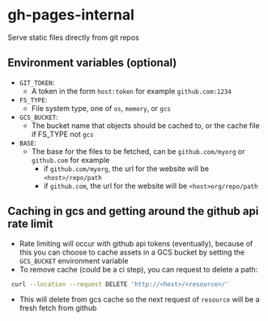 # gh-pages-internal
Serve static files directly from git repos

## Environment variables (optional)

- `GIT_TOKEN`: 
    - A token in the form `host:token` for example `github.com:1234`
- `FS_TYPE`: 
    - File system type, one of `os`, `memory`, or `gcs`
- `GCS_BUCKET`:
    - The bucket name that objects should be cached to, or the cache file if FS_TYPE not `gcs`
- `BASE`:
    - The base for the files to be fetched, can be `github.com/myorg` or `github.com` for example
        - if  `github.com/myorg`, the url for the website will be `<host>/repo/path` 
        - if `github.com`, the url for the website will be `<host>org/repo/path`
        
## Caching in gcs and getting around the github api rate limit
- Rate limiting will occur with github api tokens (eventually), because of this you can choose to cache assets in a GCS bucket by setting the `GCS_BUCKET` environment variable
- To remove cache (could be a ci step), you can request to delete a path:
```bash
 curl --location --request DELETE 'http://<host>/<resource>/'
```
- This will delete from gcs cache so the next request of `resource` will be a fresh fetch from github
